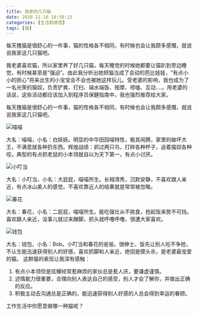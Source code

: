 ```yaml
---
title: 我家的几只猫
date: 2018-11-10 10:58:13
categories: [生活和感悟]
tags: [猫]
---
```


每天撸猫是很舒心的一件事，猫的性格各不相同，有时候也会让我颇多感慨，就说说我家这几只猫吧。
<!--more-->

我老婆喜欢猫，所以家里养了好几只猫，每天睡觉的时候她都要让猫趴到旁边睡觉，有时候甚至是“强迫”。由此我分析出她把猫当成了会动的芭比娃娃，“有点小小的担心”将来出生的小宝宝会不会也被她这样玩儿。受老婆的影响，我也成为了一名光荣的猫奴，负责铲粪、打扫、端水端饭、按摩、唠嗑、互动....。用老婆的话说，这些活动都应该加入到程序员保健指南中，我也强烈推荐给大家。

每天撸猫是很舒心的一件事，猫的性格各不相同，有时候也会让我颇多感慨，就说说我家这几只猫吧。

![喵喵](/img/20181110/miaomiao.jpg)

大名：喵喵，小名：白妖妖。明显的中华田园喵特性，极其闹腾，家里的破坏大王，不满意就各种扔东西。辉煌战绩：抓过两只鸟，打碎各种杯子，追着猫奴各种咬。典型的有点抓老鼠的小本领就自以为天下第一，有点小讨厌。

![小叮当](/img/20181110/xiaodingdang.jpg)


大名：小叮当，小名：大屁屁，喵喵所生。长相清秀，沉默安静，不喜欢跟人亲近，有点冰山美人的感觉。不喜欢靠近人的结果就是常常被忽略。

![春花](/img/20181110/chunhua.jpg)

大名：春花，小名：二屁屁，喵喵所生。能吃强壮从不挑食，抢起饭来势不可挡。喜欢跟人亲近，没事儿就过来蹭脚，抓头就呼噜呼噜，很遭大家喜欢。

![钱包](/img/20181110/qianbao.jpg)

大名：钱包，小名：Bob。小叮当和春花的爸爸。很绅士，饭先让别人吃不争抢，不认生能迅速获得别人的好感，喜欢抓脚和人亲近，绝招是摸头杀，是老婆最宠爱的猫。
这群猫的表现让我深有感触：
1. 有点小本领但是炫耀经常惹麻烦的家伙总是惹人厌，要谦虚谨慎。
2. 述情能力很重要，合理向别人表达自己的感受，别人才会了解你，并做出正确的反应。
3. 积极主动去沟通总是正确的，能迅速获得别人好感的人总会得到幸运的眷顾。

工作生活中你愿意做哪一种猫呢？
